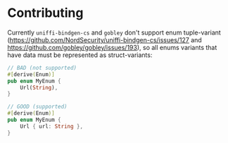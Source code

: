 # Contributing

Currently `uniffi-bindgen-cs` and `gobley` don't support enum tuple-variant 
(https://github.com/NordSecurity/uniffi-bindgen-cs/issues/127 and https://github.com/gobley/gobley/issues/193),
so all enums variants that have data must be represented as struct-variants:

```rust
// BAD (not supported)
#[derive(Enum)]
pub enum MyEnum {
    Url(String),
}

// GOOD (supported)
#[derive(Enum)]
pub enum MyEnum {
    Url { url: String },
}
```
